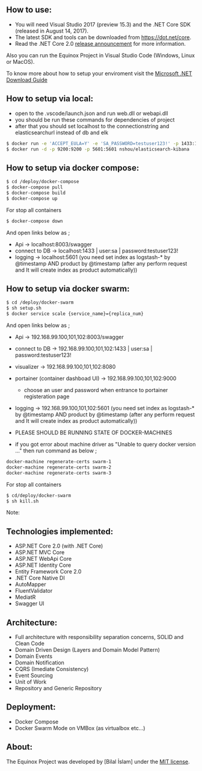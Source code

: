 ## How to use:
- You will need Visual Studio 2017 (preview 15.3) and the .NET Core SDK (released in August 14, 2017).
- The latest SDK and tools can be downloaded from https://dot.net/core. 
- Read the .NET Core 2.0 [release announcement](https://blogs.msdn.microsoft.com/dotnet/2017/08/14/announcing-net-core-2-0/) for more information.

Also you can run the Equinox Project in Visual Studio Code (Windows, Linux or MacOS).

To know more about how to setup your enviroment visit the [Microsoft .NET Download Guide](https://www.microsoft.com/net/download)

## How to setup via local:

- open to the .vscode/launch.json and run web.dll or webapi.dll
- you should be run these commands for dependencies of project
- after that you should set localhost to the connectionstring and elasticsearchurl instead of db and elk

```sh
$ docker run -e 'ACCEPT_EULA=Y' -e 'SA_PASSWORD=testuser123!' -p 1433:1433 -d ninjafx/eq-database:latest
$ docker run -d -p 9200:9200 -p 5601:5601 nshou/elasticsearch-kibana 
```


## How to setup via docker compose:

```sh
$ cd /deploy/docker-compose
$ docker-compose pull
$ docker-compose build
$ docker-compose up
```
For stop all containers
```sh
$ docker-compose down
```


And open links below as ;
- Api -> localhost:8003/swagger
- connect to DB -> localhost:1433 | user:sa | password:testuser123!
- logging -> localhost:5601 (you need set index as logstash-* by @timestamp AND product by @timestamp (after any perform request and It will create index as product automatically))

## How to setup via docker swarm:

```sh
$ cd /deploy/docker-swarm
$ sh setup.sh
$ docker service scale {service_name}={replica_num}
```
And open links below as ;
- Api -> 192.168.99.100,101,102:8003/swagger
- connect to DB -> 192.168.99.100,101,102:1433 | user:sa | password:testuser123!
- visualizer -> 192.168.99.100,101,102:8080
- portainer (container dashboad UI) -> 192.168.99.100,101,102:9000
    - choose an user and password when entrance to portainer registeration page
- logging -> 192.168.99.100,101,102:5601 (you need set index as logstash-* by @timestamp AND product by @timestamp (after any perform request and It will create index as product automatically))

- PLEASE SHOULD BE RUNNING STATE OF DOCKER-MACHINES
- if you got error about machine driver as "Unable to query docker version ..." then run command as below ;

```sh
docker-machine regenerate-certs swarm-1
docker-machine regenerate-certs swarm-2
docker-machine regenerate-certs swarm-3
```

For stop all containers
```sh
$ cd/deploy/docker-swarm
$ sh kill.sh
```

Note:

## Technologies implemented:

- ASP.NET Core 2.0 (with .NET Core)
 - ASP.NET MVC Core 
 - ASP.NET WebApi Core
 - ASP.NET Identity Core
- Entity Framework Core 2.0
- .NET Core Native DI
- AutoMapper
- FluentValidator
- MediatR
- Swagger UI

## Architecture:

- Full architecture with responsibility separation concerns, SOLID and Clean Code
- Domain Driven Design (Layers and Domain Model Pattern)
- Domain Events
- Domain Notification
- CQRS (Imediate Consistency)
- Event Sourcing
- Unit of Work
- Repository and Generic Repository

## Deployment:
- Docker Compose
- Docker Swarm Mode on VMBox (as virtualbox etc...)

## About:
The Equinox Project was developed by [Bilal İslam] under the [MIT license](LICENSE).
